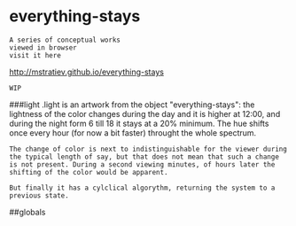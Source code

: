 # everything-stays 
	A series of conceptual works
	viewed in browser
	visit it here

http://mstratiev.github.io/everything-stays

	WIP

###light
	.light is an artwork from the object "everything-stays": the lightness of the color changes during the day and it is higher at 12:00, and during the night form 6 till 18 it stays at a 20% minimum. The hue shifts once every hour (for now a bit faster) throught the whole spectrum.
	 
	The change of color is next to indistinguishable for the viewer during the typical length of say, but that does not mean that such a change is not present. During a second viewing minutes, of hours later the shifting of the color would be apparent.
	
	But finally it has a cylclical algorythm, returning the system to a previous state.

	
##globals
